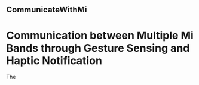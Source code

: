 ## CommunicateWithMi
# Communication between Multiple Mi Bands through Gesture Sensing and Haptic Notification

The 

